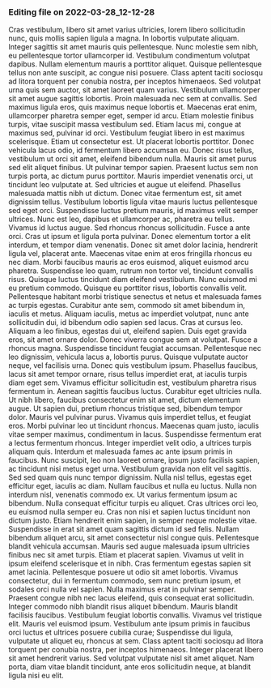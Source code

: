 

### Editing file on 2022-03-28_12-12-28

Cras vestibulum, libero sit amet varius ultricies, lorem libero sollicitudin nunc, quis mollis sapien ligula a magna. In lobortis vulputate aliquam. Integer sagittis sit amet mauris quis pellentesque. Nunc molestie sem nibh, eu pellentesque tortor ullamcorper id. Vestibulum condimentum volutpat dapibus. Nullam elementum mauris a porttitor aliquet. Quisque pellentesque tellus non ante suscipit, ac congue nisi posuere. Class aptent taciti sociosqu ad litora torquent per conubia nostra, per inceptos himenaeos. Sed volutpat urna quis sem auctor, sit amet laoreet quam varius.
Vestibulum ullamcorper sit amet augue sagittis lobortis. Proin malesuada nec sem at convallis. Sed maximus ligula eros, quis maximus neque lobortis et. Maecenas erat enim, ullamcorper pharetra semper eget, semper id arcu. Etiam molestie finibus turpis, vitae suscipit massa vestibulum sed. Etiam lacus mi, congue at maximus sed, pulvinar id orci. Vestibulum feugiat libero in est maximus scelerisque. Etiam ut consectetur est.
Ut placerat lobortis porttitor. Donec vehicula lacus odio, id fermentum libero accumsan eu. Donec risus tellus, vestibulum ut orci sit amet, eleifend bibendum nulla. Mauris sit amet purus sed elit aliquet finibus. Ut pulvinar tempor sapien. Praesent luctus sem non turpis porta, ac dictum purus porttitor. Mauris imperdiet venenatis orci, ut tincidunt leo vulputate at. Sed ultricies et augue ut eleifend. Phasellus malesuada mattis nibh ut dictum. Donec vitae fermentum est, sit amet dignissim tellus. Vestibulum lobortis ligula vitae mauris luctus pellentesque sed eget orci. Suspendisse luctus pretium mauris, id maximus velit semper ultrices. Nunc est leo, dapibus et ullamcorper ac, pharetra eu tellus. Vivamus id luctus augue. Sed rhoncus rhoncus sollicitudin.
Fusce a ante orci. Cras ut ipsum et ligula porta pulvinar. Donec elementum tortor a elit interdum, et tempor diam venenatis. Donec sit amet dolor lacinia, hendrerit ligula vel, placerat ante. Maecenas vitae enim at eros fringilla rhoncus eu nec diam. Morbi faucibus mauris ac eros euismod, aliquet euismod arcu pharetra. Suspendisse leo quam, rutrum non tortor vel, tincidunt convallis risus. Quisque luctus tincidunt diam eleifend vestibulum. Nunc euismod mi eu pretium commodo. Quisque eu porttitor risus, lobortis convallis velit. Pellentesque habitant morbi tristique senectus et netus et malesuada fames ac turpis egestas. Curabitur ante sem, commodo sit amet bibendum in, iaculis et metus. Aliquam iaculis, metus ac imperdiet volutpat, nunc ante sollicitudin dui, id bibendum odio sapien sed lacus. Cras at cursus leo. Aliquam a leo finibus, egestas dui ut, eleifend sapien. Duis eget gravida eros, sit amet ornare dolor.
Donec viverra congue sem at volutpat. Fusce a rhoncus magna. Suspendisse tincidunt feugiat accumsan. Pellentesque nec leo dignissim, vehicula lacus a, lobortis purus. Quisque vulputate auctor neque, vel facilisis urna. Donec quis vestibulum ipsum. Phasellus faucibus, lacus sit amet tempor ornare, risus tellus imperdiet erat, at iaculis turpis diam eget sem. Vivamus efficitur sollicitudin est, vestibulum pharetra risus fermentum in. Aenean sagittis faucibus luctus. Curabitur eget ultricies nulla. Ut nibh libero, faucibus consectetur enim sit amet, dictum elementum augue. Ut sapien dui, pretium rhoncus tristique sed, bibendum tempor dolor.
Mauris vel pulvinar purus. Vivamus quis imperdiet tellus, et feugiat eros. Morbi pulvinar leo ut tincidunt rhoncus. Maecenas quam justo, iaculis vitae semper maximus, condimentum in lacus. Suspendisse fermentum erat a lectus fermentum rhoncus. Integer imperdiet velit odio, a ultrices turpis aliquam quis. Interdum et malesuada fames ac ante ipsum primis in faucibus. Nunc suscipit, leo non laoreet ornare, ipsum justo facilisis sapien, ac tincidunt nisi metus eget urna. Vestibulum gravida non elit vel sagittis. Sed sed quam quis nunc tempor dignissim. Nulla nisl tellus, egestas eget efficitur eget, iaculis ac diam.
Nullam faucibus et nulla eu luctus. Nulla non interdum nisl, venenatis commodo ex. Ut varius fermentum ipsum ac bibendum. Nulla consequat efficitur turpis eu aliquet. Cras ultrices orci leo, eu euismod nulla semper eu. Cras non nisi et sapien luctus tincidunt non dictum justo. Etiam hendrerit enim sapien, in semper neque molestie vitae. Suspendisse in erat sit amet quam sagittis dictum id sed felis. Nullam bibendum aliquet arcu, sit amet consectetur nisl congue quis. Pellentesque blandit vehicula accumsan. Mauris sed augue malesuada ipsum ultricies finibus nec sit amet turpis. Etiam et placerat sapien. Vivamus ut velit in ipsum eleifend scelerisque et in nibh. Cras fermentum egestas sapien sit amet lacinia.
Pellentesque posuere ut odio sit amet lobortis. Vivamus consectetur, dui in fermentum commodo, sem nunc pretium ipsum, et sodales orci nulla vel sapien. Nulla maximus erat in pulvinar semper. Praesent congue nibh nec lacus eleifend, quis consequat erat sollicitudin. Integer commodo nibh blandit risus aliquet bibendum. Mauris blandit facilisis faucibus. Vestibulum feugiat lobortis convallis. Vivamus vel tristique elit. Mauris vel euismod ipsum. Vestibulum ante ipsum primis in faucibus orci luctus et ultrices posuere cubilia curae; Suspendisse dui ligula, vulputate ut aliquet eu, rhoncus at sem. Class aptent taciti sociosqu ad litora torquent per conubia nostra, per inceptos himenaeos. Integer placerat libero sit amet hendrerit varius. Sed volutpat vulputate nisl sit amet aliquet. Nam porta, diam vitae blandit tincidunt, ante eros sollicitudin neque, at blandit ligula nisi eu elit.


